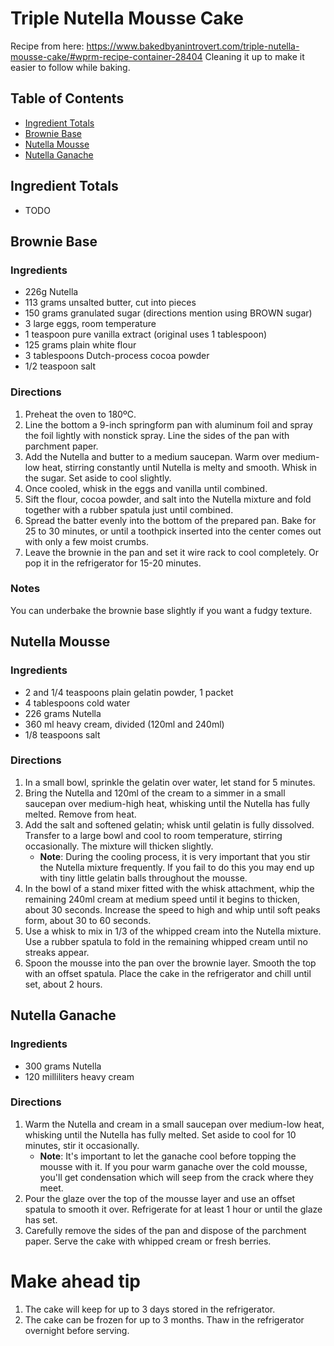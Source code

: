 # Triple Nutella Mousse Cake
Recipe from here: https://www.bakedbyanintrovert.com/triple-nutella-mousse-cake/#wprm-recipe-container-28404
Cleaning it up to make it easier to follow while baking.

## Table of Contents
- [Ingredient Totals](https://github.com/samcarton/recipes/new/master#ingredient-totals)
- [Brownie Base](https://github.com/samcarton/recipes/new/master#brownie-base)
- [Nutella Mousse](https://github.com/samcarton/recipes/new/master#nutella-mousse)
- [Nutella Ganache](https://github.com/samcarton/recipes/new/master#nutella-ganache)


## Ingredient Totals
- TODO

## Brownie Base

### Ingredients
- 226g Nutella
- 113 grams unsalted butter, cut into pieces
- 150 grams granulated sugar (directions mention using BROWN sugar)
- 3 large eggs, room temperature
- 1 teaspoon pure vanilla extract (original uses 1 tablespoon)
- 125 grams plain white flour
- 3 tablespoons Dutch-process cocoa powder
- 1/2 teaspoon salt

### Directions
1. Preheat the oven to 180ºC. 
1. Line the bottom a 9-inch springform pan with aluminum foil and spray the foil lightly with nonstick spray. Line the sides of the pan with parchment paper.
1. Add the Nutella and butter to a medium saucepan. Warm over medium-low heat, stirring constantly until Nutella is melty and smooth. Whisk in the sugar. Set aside to cool slightly.
1. Once cooled, whisk in the eggs and vanilla until combined. 
1. Sift the flour, cocoa powder, and salt into the Nutella mixture and fold together with a rubber spatula just until combined. 
1. Spread the batter evenly into the bottom of the prepared pan. Bake for 25 to 30 minutes, or until a toothpick inserted into the center comes out with only a few moist crumbs. 
1. Leave the brownie in the pan and set it wire rack to cool completely. Or pop it in the refrigerator for 15-20 minutes.

### Notes
You can underbake the brownie base slightly if you want a fudgy texture.

## Nutella Mousse

### Ingredients
- 2 and 1/4 teaspoons plain gelatin powder, 1 packet
- 4 tablespoons cold water
- 226 grams Nutella
- 360 ml heavy cream, divided (120ml and 240ml)
- 1/8 teaspoons salt

### Directions
1. In a small bowl, sprinkle the gelatin over water, let stand for 5 minutes.
1. Bring the Nutella and 120ml of the cream to a simmer in a small saucepan over medium-high heat, whisking until the Nutella has fully melted. Remove from heat.
1. Add the salt and softened gelatin; whisk until gelatin is fully dissolved. Transfer to a large bowl and cool to room temperature, stirring occasionally. The mixture will thicken slightly.
    - **Note**: During the cooling process, it is very important that you stir the Nutella mixture frequently. If you fail to do this you may end up with tiny little gelatin balls throughout the mousse.
1. In the bowl of a stand mixer fitted with the whisk attachment, whip the remaining 240ml cream at medium speed until it begins to thicken, about 30 seconds. Increase the speed to high and whip until soft peaks form, about 30 to 60 seconds.
1. Use a whisk to mix in 1/3 of the whipped cream into the Nutella mixture. Use a rubber spatula to fold in the remaining whipped cream until no streaks appear.
1. Spoon the mousse into the pan over the brownie layer. Smooth the top with an offset spatula. Place the cake in the refrigerator and chill until set, about 2 hours.

## Nutella Ganache

### Ingredients
- 300 grams Nutella
- 120 milliliters heavy cream

### Directions
1. Warm the Nutella and cream in a small saucepan over medium-low heat, whisking until the Nutella has fully melted. Set aside to cool for 10 minutes, stir it occasionally.
    - **Note**: It's important to let the ganache cool before topping the mousse with it. If you pour warm ganache over the cold mousse, you'll get condensation which will seep from the crack where they meet. 
1. Pour the glaze over the top of the mousse layer and use an offset spatula to smooth it over. Refrigerate for at least 1 hour or until the glaze has set.
1. Carefully remove the sides of the pan and dispose of the parchment paper. Serve the cake with whipped cream or fresh berries.

# Make ahead tip
1. The cake will keep for up to 3 days stored in the refrigerator.
1. The cake can be frozen for up to 3 months. Thaw in the refrigerator overnight before serving.
